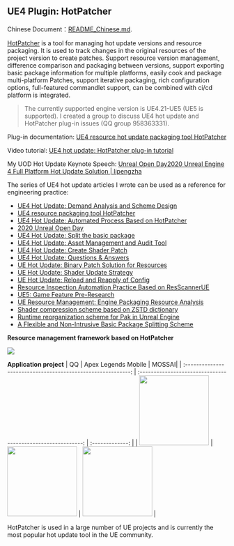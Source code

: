 ## UE4 Plugin: HotPatcher
Chinese Document：[README_Chinese.md](https://github.com/hxhb/HotPatcher/blob/master/README_Chinese.md).

[HotPatcher](https://github.com/hxhb/HotPatcher) is a tool for managing hot update versions and resource packaging. It is used to track changes in the original resources of the project version to create patches. Support resource version management, difference comparison and packaging between versions, support exporting basic package information for multiple platforms, easily cook and package multi-platform Patches, support iterative packaging, rich configuration options, full-featured commandlet support, can be combined with ci/cd platform is integrated.

>The currently supported engine version is UE4.21-UE5 (UE5 is supported). I created a group to discuss UE4 hot update and HotPatcher plug-in issues (QQ group 958363331).

Plug-in documentation: [UE4 resource hot update packaging tool HotPatcher](https://imzlp.com/posts/17590/)

Video tutorial: [UE4 hot update: HotPatcher plug-in tutorial](https://www.bilibili.com/video/BV1Tz4y197tR/)

My UOD Hot Update Keynote Speech: [Unreal Open Day2020 Unreal Engine 4 Full Platform Hot Update Solution | lipengzha](https://www.bilibili.com/video/BV1ir4y1c76g)

The series of UE4 hot update articles I wrote can be used as a reference for engineering practice:

- [UE4 Hot Update: Demand Analysis and Scheme Design](https://imzlp.com/posts/17371)
- [UE4 resource packaging tool HotPatcher](https://imzlp.com/posts/17590/)
- [UE4 Hot Update: Automated Process Based on HotPatcher](https://imzlp.com/posts/10938/)
- [2020 Unreal Open Day](https://imzlp.com/posts/11043/)
- [UE4 Hot Update: Split the basic package](https://imzlp.com/posts/13765/)
- [UE4 Hot Update: Asset Management and Audit Tool](https://imzlp.com/posts/3675)
- [UE4 Hot Update: Create Shader Patch](https://imzlp.com/posts/5867/)
- [UE4 Hot Update: Questions & Answers](https://imzlp.com/posts/16895/)
- [UE Hot Update: Binary Patch Solution for Resources](https://imzlp.com/posts/25136/)
- [UE Hot Update: Shader Update Strategy](https://imzlp.com/posts/15810/)
- [UE Hot Update: Reload and Reapply of Config](https://imzlp.com/posts/9028/)
- [Resource Inspection Automation Practice Based on ResScannerUE](https://imzlp.com/posts/20376/)
- [UE5: Game Feature Pre-Research](https://imzlp.com/posts/17658/)
- [UE Resource Management: Engine Packaging Resource Analysis](https://imzlp.com/posts/22570/)
- [Shader compression scheme based on ZSTD dictionary](https://imzlp.com/posts/24725/)
- [Runtime reorganization scheme for Pak in Unreal Engine](https://imzlp.com/posts/12188/)
- [A Flexible and Non-Intrusive Basic Package Splitting Scheme](https://imzlp.com/posts/24350/)

**Resource management framework based on HotPatcher**

![](https://img.imzlp.com/imgs/zlp/picgo/2021/20220526194731.png)

**Application project**
|                              QQ                              |                     Apex Legends Mobile                      | MOSSAI|
| :----------------------------------------------------------: | :----------------------------------------------------------: | :-------------: |
| <img src="https://img.imzlp.com/imgs/zlp/picgo/2022/202207280953994.png" height="160" width="160" /> | <img src="https://img.imzlp.com/imgs/zlp/picgo/2022/202207280956642.webp" height="160" width="160" /> | <img src="https://img.imzlp.com/imgs/zlp/picgo/2021/20220607171033.png" height="160" width="160" /> |

HotPatcher is used in a large number of UE projects and is currently the most popular hot update tool in the UE community.